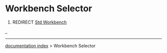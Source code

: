 # Workbench Selector
1.  REDIRECT [Std Workbench](Std_Workbench.md)



_

---
[documentation index](../README.md) > Workbench Selector
